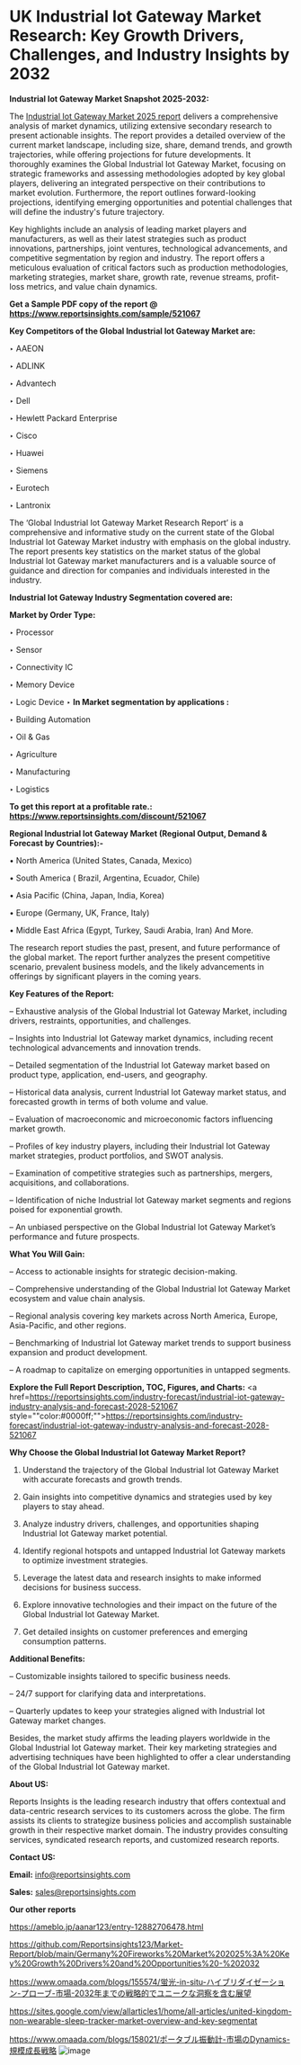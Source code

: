 # UK Industrial Iot Gateway Market Research: Key Growth Drivers, Challenges, and Industry Insights by 2032

<strong>Industrial Iot Gateway Market Snapshot 2025-2032:</strong>

The <a href=https://www.reportsinsights.com/sample/521067>Industrial Iot Gateway Market 2025 report</a> delivers a comprehensive analysis of market dynamics, utilizing extensive secondary research to present actionable insights. The report provides a detailed overview of the current market landscape, including size, share, demand trends, and growth trajectories, while offering projections for future developments. It thoroughly examines the Global Industrial Iot Gateway Market, focusing on strategic frameworks and assessing methodologies adopted by key global players, delivering an integrated perspective on their contributions to market evolution. Furthermore, the report outlines forward-looking projections, identifying emerging opportunities and potential challenges that will define the industry's future trajectory.

Key highlights include an analysis of leading market players and manufacturers, as well as their latest strategies such as product innovations, partnerships, joint ventures, technological advancements, and competitive segmentation by region and industry. The report offers a meticulous evaluation of critical factors such as production methodologies, marketing strategies, market share, growth rate, revenue streams, profit-loss metrics, and value chain dynamics.

<strong>Get a Sample PDF copy of the report @ <a href=https://www.reportsinsights.com/sample/521067 style=color:#0000ff;>https://www.reportsinsights.com/sample/521067</a></strong>

<strong>Key Competitors of the Global Industrial Iot Gateway Market are:</strong>

‣ AAEON

‣ ADLINK

‣ Advantech

‣ Dell

‣ Hewlett Packard Enterprise

‣ Cisco

‣ Huawei

‣ Siemens

‣ Eurotech

‣ Lantronix

The ‘Global Industrial Iot Gateway Market Research Report’ is a comprehensive and informative study on the current state of the Global Industrial Iot Gateway Market industry with emphasis on the global industry. The report presents key statistics on the market status of the global Industrial Iot Gateway market manufacturers and is a valuable source of guidance and direction for companies and individuals interested in the industry.

<strong>Industrial Iot Gateway Industry Segmentation covered are:</strong>

<strong>Market by Order Type: </strong>

‣ Processor

‣ Sensor

‣ Connectivity IC

‣ Memory Device

‣ Logic Device
‣ 
<strong>In Market segmentation by applications :</strong>

‣ Building Automation

‣ Oil & Gas

‣ Agriculture

‣ Manufacturing

‣ Logistics

<strong>To get this report at a profitable rate.: <a href=https://www.reportsinsights.com/discount/521067 style=color:#0000ff;>https://www.reportsinsights.com/discount/521067</a></strong>

<strong>Regional Industrial Iot Gateway Market (Regional Output, Demand &amp; Forecast by Countries):-</strong>

• North America (United States, Canada, Mexico)

• South America ( Brazil, Argentina, Ecuador, Chile)

• Asia Pacific (China, Japan, India, Korea)

• Europe (Germany, UK, France, Italy)

• Middle East Africa (Egypt, Turkey, Saudi Arabia, Iran) And More.

The research report studies the past, present, and future performance of the global market. The report further analyzes the present competitive scenario, prevalent business models, and the likely advancements in offerings by significant players in the coming years.

<strong>Key Features of the Report:</strong>

– Exhaustive analysis of the Global Industrial Iot Gateway Market, including drivers, restraints, opportunities, and challenges.

– Insights into Industrial Iot Gateway market dynamics, including recent technological advancements and innovation trends.

– Detailed segmentation of the Industrial Iot Gateway market based on product type, application, end-users, and geography.

– Historical data analysis, current Industrial Iot Gateway market status, and forecasted growth in terms of both volume and value.

– Evaluation of macroeconomic and microeconomic factors influencing market growth.

– Profiles of key industry players, including their Industrial Iot Gateway market strategies, product portfolios, and SWOT analysis.

– Examination of competitive strategies such as partnerships, mergers, acquisitions, and collaborations.

– Identification of niche Industrial Iot Gateway market segments and regions poised for exponential growth.

– An unbiased perspective on the Global Industrial Iot Gateway Market’s performance and future prospects.

<strong>What You Will Gain:</strong>

– Access to actionable insights for strategic decision-making.

– Comprehensive understanding of the Global Industrial Iot Gateway Market ecosystem and value chain analysis.

– Regional analysis covering key markets across North America, Europe, Asia-Pacific, and other regions.

– Benchmarking of Industrial Iot Gateway market trends to support business expansion and product development.

– A roadmap to capitalize on emerging opportunities in untapped segments.

<strong>Explore the Full Report Description, TOC, Figures, and Charts:</strong>
<a href=https://reportsinsights.com/industry-forecast/industrial-iot-gateway-industry-analysis-and-forecast-2028-521067 style=""color:#0000ff;"">https://reportsinsights.com/industry-forecast/industrial-iot-gateway-industry-analysis-and-forecast-2028-521067</a>

<strong>Why Choose the Global Industrial Iot Gateway Market Report?</strong>

1. Understand the trajectory of the Global Industrial Iot Gateway Market with accurate forecasts and growth trends.

2. Gain insights into competitive dynamics and strategies used by key players to stay ahead.

3. Analyze industry drivers, challenges, and opportunities shaping Industrial Iot Gateway market potential.

4. Identify regional hotspots and untapped Industrial Iot Gateway markets to optimize investment strategies.

5. Leverage the latest data and research insights to make informed decisions for business success.

6. Explore innovative technologies and their impact on the future of the Global Industrial Iot Gateway Market.

7. Get detailed insights on customer preferences and emerging consumption patterns.

<strong>Additional Benefits:</strong>

– Customizable insights tailored to specific business needs.

– 24/7 support for clarifying data and interpretations.

– Quarterly updates to keep your strategies aligned with Industrial Iot Gateway market changes.

Besides, the market study affirms the leading players worldwide in the Global Industrial Iot Gateway market. Their key marketing strategies and advertising techniques have been highlighted to offer a clear understanding of the Global Industrial Iot Gateway market.

<strong><strong>About US</strong>:</strong>

Reports Insights is the leading research industry that offers contextual and data-centric research services to its customers across the globe. The firm assists its clients to strategize business policies and accomplish sustainable growth in their respective market domain. The industry provides consulting services, syndicated research reports, and customized research reports.

<strong>Contact US:</strong>

<p class=><b>Email:</b> <a href=mailto:info@reportsinsights.com>info@reportsinsights.com</a></p>
<p class=><b>Sales:</b> <a href=mailto:sales@reportsinsights.com>sales@reportsinsights.com</a></p>

<strong>Our other reports</strong>

<a href=https://ameblo.jp/aanar123/entry-12882706478.html>https://ameblo.jp/aanar123/entry-12882706478.html</a>

<a href=https://github.com/Reportsinsights123/Market-Report/blob/main/Germany%20Fireworks%20Market%202025%3A%20Key%20Growth%20Drivers%20and%20Opportunities%20-%202032>https://github.com/Reportsinsights123/Market-Report/blob/main/Germany%20Fireworks%20Market%202025%3A%20Key%20Growth%20Drivers%20and%20Opportunities%20-%202032</a>

<a href=https://www.omaada.com/blogs/155574/蛍光-in-situ-ハイブリダイゼーション-プローブ-市場-2032年までの戦略的でユニークな洞察を含む展望>https://www.omaada.com/blogs/155574/蛍光-in-situ-ハイブリダイゼーション-プローブ-市場-2032年までの戦略的でユニークな洞察を含む展望</a>

<a href=https://sites.google.com/view/allarticles1/home/all-articles/united-kingdom-non-wearable-sleep-tracker-market-overview-and-key-segmentat>https://sites.google.com/view/allarticles1/home/all-articles/united-kingdom-non-wearable-sleep-tracker-market-overview-and-key-segmentat</a>

<a href=https://www.omaada.com/blogs/158021/ポータブル振動計-市場のDynamics-規模成長戦略>https://www.omaada.com/blogs/158021/ポータブル振動計-市場のDynamics-規模成長戦略</a>
![image](https://github.com/user-attachments/assets/1e62e7fd-ac27-492e-abfd-5659acb27034)
